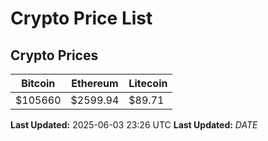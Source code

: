 # Crypto Price List

## Crypto Prices
| Bitcoin | Ethereum | Litecoin |
| ------- | -------- | -------- |
| $105660 | $2599.94 | $89.71 |
**Last Updated:** 2025-06-03 23:26 UTC
**Last Updated:** $DATE$
